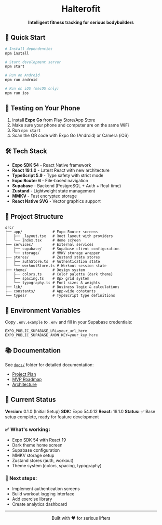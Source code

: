 <div align="center">

# Halterofit

**Intelligent fitness tracking for serious bodybuilders**

</div>

## 🚀 Quick Start

```bash
# Install dependencies
npm install

# Start development server
npm start

# Run on Android
npm run android

# Run on iOS (macOS only)
npm run ios
```

## 📱 Testing on Your Phone

1. Install **Expo Go** from Play Store/App Store
2. Make sure your phone and computer are on the same WiFi
3. Run `npm start`
4. Scan the QR code with Expo Go (Android) or Camera (iOS)

## 🛠️ Tech Stack

- **Expo SDK 54** - React Native framework
- **React 19.1.0** - Latest React with new architecture
- **TypeScript 5.9** - Type safety with strict mode
- **Expo Router 6** - File-based navigation
- **Supabase** - Backend (PostgreSQL + Auth + Real-time)
- **Zustand** - Lightweight state management
- **MMKV** - Fast encrypted storage
- **React Native SVG** - Vector graphics support

## 📂 Project Structure

```
src/
├── app/              # Expo Router screens
│   ├── _layout.tsx   # Root layout with providers
│   └── index.tsx     # Home screen
├── services/         # External services
│   ├── supabase/     # Supabase client configuration
│   └── storage/      # MMKV storage wrapper
├── stores/           # Zustand state stores
│   ├── authStore.ts  # Authentication state
│   └── workoutStore.ts # Workout session state
├── theme/            # Design system
│   ├── colors.ts     # Color palette (dark theme)
│   ├── spacing.ts    # 8px grid system
│   └── typography.ts # Font sizes & weights
├── lib/              # Business logic & calculations
├── constants/        # App-wide constants
└── types/            # TypeScript type definitions
```

## 🔐 Environment Variables

Copy `.env.example` to `.env` and fill in your Supabase credentials:

```
EXPO_PUBLIC_SUPABASE_URL=your_url_here
EXPO_PUBLIC_SUPABASE_ANON_KEY=your_key_here
```

## 📚 Documentation

See [`docs/`](./docs/) folder for detailed documentation:
- [Project Plan](./docs/PROJECT_PLAN.md)
- [MVP Roadmap](./docs/MVP_ROADMAP.md)
- [Architecture](./docs/ARCHITECTURE.md)

## 🎯 Current Status

**Version:** 0.1.0 (Initial Setup)
**SDK:** Expo 54.0.12
**React:** 19.1.0
**Status:** ✅ Base setup complete, ready for feature development

### ✅ What's working:
- Expo SDK 54 with React 19
- Dark theme home screen
- Supabase configuration
- MMKV storage setup
- Zustand stores (auth, workout)
- Theme system (colors, spacing, typography)

### 🚧 Next steps:
- Implement authentication screens
- Build workout logging interface
- Add exercise library
- Create analytics dashboard

---

<div align="center">

Built with ❤️ for serious lifters

</div>
